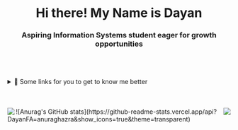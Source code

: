 <h1 align="center">Hi there! My Name is Dayan </h1>
<h3 align="center">Aspiring Information Systems student eager for growth opportunities</h3> 
        
<br> 
<br>
<br>

<details>
  <summary>
    🔗 Some links for you to get to know me better
  </summary>
  <br/>
  <div>
<div style="text-align: right; padding: 10px;">
	<p></p>
    	<a href="https://dayanfa.github.io">
        	<img src="https://img.shields.io/badge/Personal Site-100000?style=for-the-badge&logo=github&logoColor=white">
    	</a>
	<p></p>
    	<a href="https://www.linkedin.com/in/dayanfa">
        	<img src="https://img.shields.io/badge/LinkedIn-0077B5?style=for-the-badge&logo=linkedin&logoColor=white">
    	</a>
	<p></p>
    	<a href="https://www.instagram.com/dayanfreitas_a">
        	<img src="https://img.shields.io/badge/Instagram-E4405F?style=for-the-badge&logo=instagram&logoColor=white">
    	</a>
     	<p></p>
    	<a href="https://twitter.com/dayanfreitas_a">
        	<img src="https://img.shields.io/badge/Twitter-1DA1F2?style=for-the-badge&logo=twitter&logoColor=white">
    	</a>
     	<p></p>
    	<a href="https://www.twitch.tv/DayanFreitas_A">
        	<img src="https://img.shields.io/badge/Twitch-9146FF?style=for-the-badge&logo=twitch&logoColor=white">
    	</a>
     	<p></p>
    	<a href="https://youtube.com/@DayanFreitas_A">
        	<img src="https://img.shields.io/badge/YouTube-FF0000?style=for-the-badge&logo=youtube&logoColor=white">
    	</a>
     	<p></p>
</div>

  </div>
</details>

<br> 
<br>
<br>
<div style="width: 100%;">
	<div style="float: left;">
      		<img  align= "left" style="max-width: 100%" src="https://github-readme-stats.vercel.app/api?username=DayanFA&theme=jolly&show_icons=true"/>
	</div>
	<div style="float: right;">
		<img  align= "right" style="max-width: 100%" src="https://github-readme-stats.vercel.app/api/top-langs/?username=DayanFA&layout=compact&langs_count=16&theme=jolly"/>
	</div>
![Anurag's GitHub stats](https://github-readme-stats.vercel.app/api?DayanFA=anuraghazra&show_icons=true&theme=transparent)
